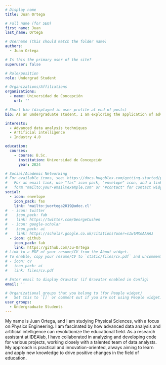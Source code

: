 ```yaml
---
# Display name
title: Juan Ortega

# Full name (for SEO)
first_name: Juan
last_name: Ortega

# Username (this should match the folder name)
authors:
  - Juan Ortega

# Is this the primary user of the site?
superuser: false

# Role/position
role: Undergrad Student

# Organizations/Affiliations
organizations:
  - name: Universidad de Concepción
    url: ''

# Short bio (displayed in user profile at end of posts)
bio: As an undergraduate student, I am exploring the application of advanced data analytics and artificial intelligence techniques, with particular interest in their impact and usefulness in the educational field.

interests:
  - Advanced data analysis techniques
  - Artificial intelligence
  - Industry 4.0

education:
  courses:
    - course: B.Sc.
      institution: Universidad de Concepción
      year: 2024

# Social/Academic Networking
# For available icons, see: https://docs.hugoblox.com/getting-started/page-builder/#icons
#   For an email link, use "fas" icon pack, "envelope" icon, and a link in the
#   form "mailto:your-email@example.com" or "#contact" for contact widget.
social:
  - icon: envelope
    icon_pack: fas
    link: 'mailto:juortega2019@udec.cl'
#  - icon: twitter
#    icon_pack: fab
#    link: https://twitter.com/GeorgeCushen
#  - icon: google-scholar
#    icon_pack: ai
#    link: https://scholar.google.co.uk/citations?user=sIwtMXoAAAAJ
  - icon: github
    icon_pack: fab
    link: https://github.com/Ju-Ortega
# Link to a PDF of your resume/CV from the About widget.
# To enable, copy your resume/CV to `static/files/cv.pdf` and uncomment the lines below.
# - icon: cv
#   icon_pack: ai
#   link: files/cv.pdf

# Enter email to display Gravatar (if Gravatar enabled in Config)
email: ''

# Organizational groups that you belong to (for People widget)
#   Set this to `[]` or comment out if you are not using People widget.
user_groups:
  - Undergraduate Students
---
```


My name is Juan Ortega, and I am studying Physical Sciences, with a focus on Physics Engineering. I am fascinated by how advanced data analysis and artificial intelligence can revolutionize the educational field. As a research assistant at IDEAlab, I have collaborated in analyzing and developing code for various projects, working closely with a talented team of data analysts. My approach is practical and innovation-oriented, always aiming to learn and apply new knowledge to drive positive changes in the field of education.
